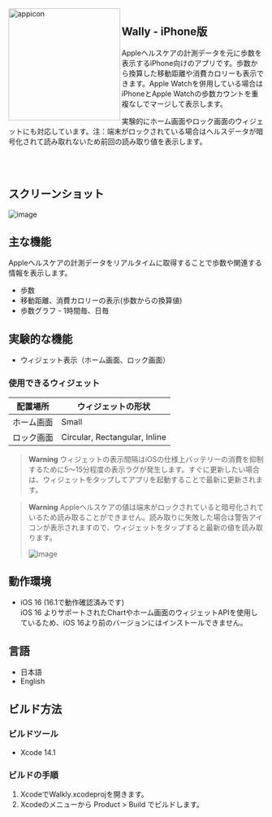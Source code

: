 <img width="220" alt="appicon" src="https://user-images.githubusercontent.com/20147818/200149330-aac5fa0c-ae0a-41ee-9f76-229ea9c0c885.png" align="left"/>
<div>
<h2>Wally - iPhone版</h2>
<p>Appleヘルスケアの計測データを元に歩数を表示するiPhone向けのアプリです。歩数から換算した移動距離や消費カロリーも表示できます。Apple Watchを併用している場合はiPhoneとApple Watchの歩数カウントを重複なしでマージして表示します。</p>
<p>実験的にホーム画面やロック画面のウィジェットにも対応しています。注：端末がロックされている場合はヘルスデータが暗号化されて読み取れないため前回の読み取り値を表示します。</p>
</div>

<br/><br/>

## スクリーンショット
![image](https://user-images.githubusercontent.com/20147818/200150422-f1bd9269-f07f-4f2d-956c-5be220baf425.png)

<div align="center">

</div>

## 主な機能
Appleヘルスケアの計測データをリアルタイムに取得することで歩数や関連する情報を表示します。
- 歩数
- 移動距離、消費カロリーの表示(歩数からの換算値)
- 歩数グラフ - 1時間毎、日毎

## 実験的な機能
- ウィジェット表示（ホーム画面、ロック画面）

### 使用できるウィジェット

| 配置場所  | ウィジェットの形状                  |
| -------- | ----------------------------- |
| ホーム画面 | Small                         |
| ロック画面  | Circular, Rectangular, Inline |

> **Warning**
> ウィジェットの表示間隔はiOSの仕様上バッテリーの消費を抑制するために5〜15分程度の表示ラグが発生します。すぐに更新したい場合は、ウィジェットをタップしてアプリを起動することで最新に更新されます。

> **Warning**
> Appleヘルスケアの値は端末がロックされていると暗号化されているため読み取ることができません。読み取りに失敗した場合は警告アイコンが表示されますので、ウィジェットをタップすると最新の値を読み取ります。
> 
> ![image](https://user-images.githubusercontent.com/20147818/200151181-2b4702e8-dc35-48dd-a35c-99412f652ea9.png)

## 動作環境
- iOS 16 (16.1で動作確認済みです) <br>
iOS 16 よりサポートされたChartやホーム画面のウィジェットAPIを使用しているため、iOS 16より前のバージョンにはインストールできません。

## 言語
- 日本語
- English

## ビルド方法

### ビルドツール
- Xcode 14.1

### ビルドの手順
1. XcodeでWalkly.xcodeprojを開きます。
2. Xcodeのメニューから Product > Build でビルドします。
